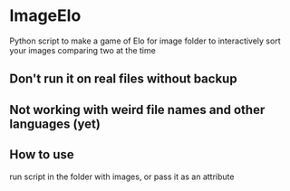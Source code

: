 # ImageElo
Python script to make a game of Elo for image folder to interactively sort your images comparing two at the time

## Don't run it on real files without backup

## Not working with weird file names and other languages (yet)

## How to use

run script in the folder with images, or pass it as an attribute
